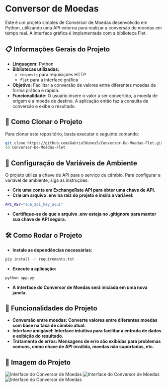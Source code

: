 # Conversor de Moedas

Este é um projeto simples de Conversor de Moedas desenvolvido em Python, utilizando uma API externa para realizar a conversão de moedas em tempo real. A interface gráfica é implementada com a biblioteca Flet.

## 📋 Informações Gerais do Projeto

- **Linguagem:** Python
- **Bibliotecas utilizadas:**
  - `requests` para requisições HTTP
  - `flet` para a interface gráfica
- **Objetivo:** Facilitar a conversão de valores entre diferentes moedas de forma prática e rápida.
- **Funcionalidade:** O usuário insere o valor a ser convertido, a moeda de origem e a moeda de destino. A aplicação então faz a consulta de conversão e exibe o resultado.

## 🚀 Como Clonar o Projeto

Para clonar este repositório, basta executar o seguinte comando:

```bash
git clone https://github.com/GabrielNunes5/Conversor-De-Moedas-Flet.git
cd Conversor-De-Moedas-Flet
```

## 🔑 Configuração de Variáveis de Ambiente
O projeto utiliza a chave de API para o serviço de câmbio. Para configurar a variável de ambiente, siga as instruções:
- **Crie uma conta em ExchangeRate API para obter uma chave de API.**
- **Crie um arquivo .env na raiz do projeto e insira a variável:**
```bash
API_KEY="sua_api_key_aqui"
```
- **Certifique-se de que o arquivo .env esteja no .gitignore para manter sua chave de API segura.**

## 🛠️ Como Rodar o Projeto
- **Instale as dependências necessárias:**
```bash
pip install -r requirements.txt
```
- **Execute a aplicação:**
```bash
python app.py
```
- **A interface do Conversor de Moedas será iniciada em uma nova janela.**

## 🌟 Funcionalidades do Projeto
- **Conversão entre moedas: Converte valores entre diferentes moedas com base na taxa de câmbio atual.**
- **Interface amigável: Interface intuitiva para facilitar a entrada de dados e exibição do resultado.**
- **Tratamento de erros: Mensagens de erro são exibidas para problemas comuns, como chave de API inválida, moedas não suportadas, etc.**

## 📸 Imagem do Projeto
![Interface do Conversor de Moedas](https://i.ibb.co/6mwZsPq/Conversor-de-Moedas-27-10-2024-22-44-59.png)
![Interface do Conversor de Moedas](https://i.ibb.co/F5dztLy/Conversor-de-Moedas-27-10-2024-22-50-03.png)
![Interface do Conversor de Moedas](https://i.ibb.co/71y23ND/Conversor-de-Moedas-27-10-2024-22-45-19.png)
